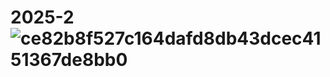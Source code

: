 # 2025-2![ce82b8f527c164dafd8db43dcec4151367de8bb0](https://github.com/user-attachments/assets/53e39e7a-3f06-4cea-8466-2afd479f9751)
